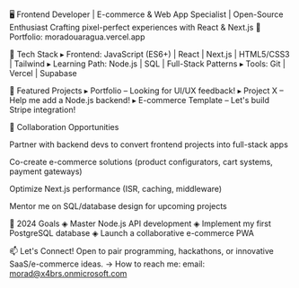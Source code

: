 🖥️ Frontend Developer | E-commerce & Web App Specialist | Open-Source Enthusiast
Crafting pixel-perfect experiences with React & Next.js
📍 Portfolio: moradouaragua.vercel.app

🌟 Tech Stack
▸ Frontend: JavaScript (ES6+) | React | Next.js | HTML5/CSS3 | Tailwind
▸ Learning Path: Node.js | SQL | Full-Stack Patterns
▸ Tools: Git | Vercel | Supabase 

🚀 Featured Projects
▸ Portfolio – Looking for UI/UX feedback!
▸ Project X – Help me add a Node.js backend!
▸ E-commerce Template – Let's build Stripe integration!

🤝 Collaboration Opportunities

Partner with backend devs to convert frontend projects into full-stack apps

Co-create e-commerce solutions (product configurators, cart systems, payment gateways)

Optimize Next.js performance (ISR, caching, middleware)

Mentor me on SQL/database design for upcoming projects

🌱 2024 Goals
◈ Master Node.js API development
◈ Implement my first PostgreSQL database
◈ Launch a collaborative e-commerce PWA

📫 Let's Connect!
Open to pair programming, hackathons, or innovative SaaS/e-commerce ideas.
→ How to reach me: email: morad@x4brs.onmicrosoft.com
